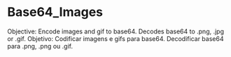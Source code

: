 # Base64_Images
 Objective: Encode images and gif to base64. Decodes base64 to .png, .jpg or .gif.
 Objetivo: Codificar imagens e gifs para base64. Decodificar base64 para .png, .png ou .gif.
